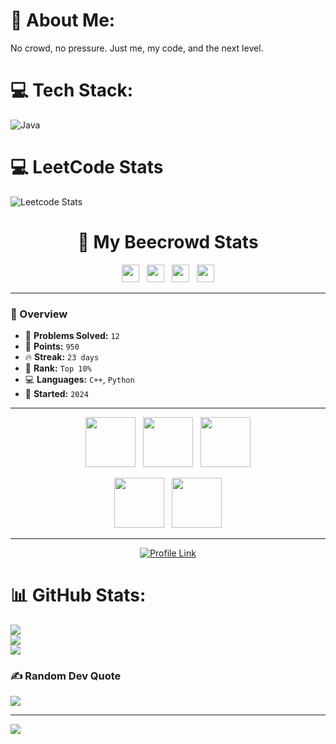 # 💫 About Me:
No crowd, no pressure. Just me, my code, and the next level.<br>


# 💻 Tech Stack:
![Java](https://img.shields.io/badge/java-%23ED8B00.svg?style=for-the-badge&logo=openjdk&logoColor=white)
# 💻 LeetCode Stats
![Leetcode Stats](https://leetcard.jacoblin.cool/AlgoPilot?theme=forest)

<h1 align="center">🚀 My Beecrowd Stats</h1>

<p align="center">
  <img src="https://img.shields.io/badge/Problems%20Solved-120-success?style=for-the-badge&labelColor=2d2d2d" height="28">
  &nbsp;
  <img src="https://img.shields.io/badge/Points-950-yellow?style=for-the-badge&labelColor=2d2d2d" height="28">
  &nbsp;
  <img src="https://img.shields.io/badge/Streak-23_days-orange?style=for-the-badge&labelColor=2d2d2d" height="28">
  &nbsp;
  <img src="https://img.shields.io/badge/Rank-Top_10%25-cyan?style=for-the-badge&labelColor=2d2d2d" height="28">
</p>

---

### 🧠 Overview

- 🧩 **Problems Solved:** `12`
- 🌟 **Points:** `950`
- 🔥 **Streak:** `23 days`
- 🧮 **Rank:** `Top 10%`
- 💻 **Languages:** `C++`, `Python`
- 📅 **Started:** `2024`

---

<p align="center">
  <img src="https://img.shields.io/badge/Bruteforce%20Expert-CTF%20365-de4444?style=plastic&labelColor=2d2d2d&colorA=de4444" height="80">
  &nbsp;
  <img src="https://img.shields.io/badge/SQLi%20Master-CTF%20365-28c76f?style=plastic&labelColor=2d2d2d&colorA=28c76f" height="80">
  &nbsp;
  <img src="https://img.shields.io/badge/Sniffer%20Commander-CTF%20365-95a5a6?style=plastic&labelColor=2d2d2d&colorA=95a5a6" height="80">
</p>

<p align="center">
  <img src="https://img.shields.io/badge/Script%20Expert-CTF%20365-ffc107?style=plastic&labelColor=2d2d2d&colorA=ffc107" height="80">
  &nbsp;
  <img src="https://img.shields.io/badge/Crypto%20Master-CTF%20365-3498db?style=plastic&labelColor=2d2d2d&colorA=3498db" height="80">
</p>

---

<p align="center">
  <a href="https://www.beecrowd.com.br/judge/en/profile/1153590">
    <img src="https://img.shields.io/badge/View%20My%20Profile-Click%20Here-green?style=for-the-badge&labelColor=2d2d2d" alt="Profile Link">
  </a>
</p>





# 📊 GitHub Stats:
![](https://github-readme-stats.vercel.app/api?username=Algo-Pilot&theme=dark&hide_border=false&include_all_commits=false&count_private=false)<br/>
![](https://nirzak-streak-stats.vercel.app/?user=Algo-Pilot&theme=dark&hide_border=false)<br/>
![](https://github-readme-stats.vercel.app/api/top-langs/?username=Algo-Pilot&theme=dark&hide_border=false&include_all_commits=false&count_private=false&layout=compact)

### ✍️ Random Dev Quote
![](https://quotes-github-readme.vercel.app/api?type=horizontal&theme=radical)

---
[![](https://visitcount.itsvg.in/api?id=Algo-Pilot&icon=0&color=0)](https://visitcount.itsvg.in)

<!-- Proudly created with GPRM ( https://gprm.itsvg.in ) -->
